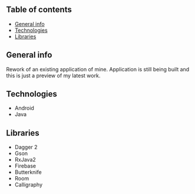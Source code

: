 ## Table of contents
* [General info](#general-info)
* [Technologies](#technologies)
* [Libraries](#libraries)

## General info
Rework of an existing application of mine. Application is still being built and this is just a preview of my latest work.
	
## Technologies
* Android
* Java

## Libraries
* Dagger 2
* Gson
* RxJava2
* Firebase
* Butterknife
* Room
* Calligraphy
